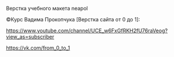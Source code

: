 Верстка учебного макета neapol

©Курс Вадима Прокопчука [Верстка сайта от 0 до 1]:

https://www.youtube.com/channel/UCE_w6FxGfRKH2fU76raVeog?view_as=subscriber

https://vk.com/from_0_to_1
